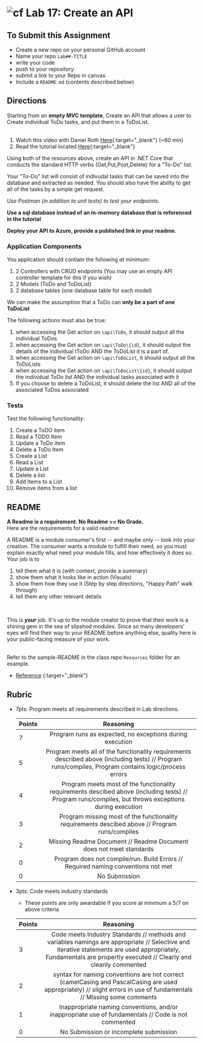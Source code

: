 ![cf](http://i.imgur.com/7v5ASc8.png) Lab 17: Create an API
=====================================

## To Submit this Assignment
- Create a new repo on your personal GitHub account
- Name your repo `Lab##-TITLE`
- write your code
- push to your repository
- submit a link to your Repo in canvas
- Include a `README.md` (contents described below)

## Directions

Starting from an **empty MVC template**, Create an API that allows a user to Create individual ToDo tasks, and put them in a ToDoList. <br /><br/>

1. Watch this video with Daniel Roth [Here](https://binged.it/2v2AXFe){:target="_blank"}  (~60 min)
1. Read the tutorial located [Here](https://docs.microsoft.com/en-us/aspnet/core/tutorials/first-web-api){:target="_blank"} 

Using both of the resources above, create an API in .NET Core that conducts the standard HTTP verbs (Get,Put,Post,Delete) for a "To-Do" list.

Your "To-Do" list will consist of indivudal tasks that can be saved into the database and extracted as needed. You should also have the ability to 
get all of the tasks by a simple get request. 
<br />

*Use Postman (in addition to unit tests) to test your endpoints.* 

**Use a sql database instead of an in-memory database that is referenced in the tutorial**

**Deploy your API to Azure, provide a published link in your readme.**

### Application Components
You application should contiain the following *at minimum*:
1. 2 Controllers with CRUD endpoints (You may use an empty API controller template for this if you wish)
1. 2 Models (ToDo and ToDoList)
1. 2 database tables (one database table for each model)

We can make the assumption that a ToDo can **only be a part of one ToDoList**

The following actions must also be true:

1. when accessing the Get action on `\api\ToDo`, it should output all the individual ToDos
1. when accessing the Get action on `\api\ToDo\{id}`, it should output the details of the individual tToDo AND the ToDoList it is a part of.
1. when accessing the Get action on `\api\ToDoList`, it should output all the ToDoLists
1. when accessing the Get action on `\api\ToDoList\{id}`, it should output the individual ToDo list AND the individual tasks associated with it
1. If you choose to delete a ToDoList, it should delete the list AND all of the associated ToDos associated

### Tests

Test the following functionality:
1. Create a ToDO item
2. Read a TODO Item
3. Update a ToDo item
4. Delete a ToDo Item
5. Create a List
6. Read a List
7. Update a List
8. Delete a list
9. Add Items to a List
10. Remove items from a list

## README

**A Readme is a requirement. No Readme == No Grade.** <br /> 
Here are the requirements for a valid readme: <br />

A README is a module consumer's first -- and maybe only -- look into your creation. The consumer wants a module to fulfill their need, so you must explain exactly what need your module fills, and how effectively it does so.
<br />
Your job is to

1. tell them what it is (with context, provide a summary)
2. show them what it looks like in action (Visuals)
3. show them how they use it (Step by step directions, "Happy Path" walk through)
4. tell them any other relevant details
<br />

This is ***your*** job. It's up to the module creator to prove that their work is a shining gem in the sea of slipshod modules. Since so many developers' eyes will find their way to your README before anything else, quality here is your public-facing measure of your work.

<br /> Refer to the sample-README in the class repo `Resources` folder for an example. 
- [Reference](https://github.com/noffle/art-of-readme) {:target="_blank"} 

## Rubric
- 7pts: Program meets all requirements described in Lab directions.

	Points  | Reasoning | 
	 ------------ | :-----------: | 
	7       | Program runs as expected, no exceptions during execution |
	5       | Program meets all of the  functionality requirements described above (including tests) // Program runs/compiles, Program contains logic/process errors|
	4       | Program meets most of the functionality requirements descibed above (including tests)  // Program runs/compiles, but throws exceptions during execution |
	3       | Program missing most of the functionality requirements descibed above // Program runs/compiles |
	2       | Missing Readme Document // Readme Document does not meet standards |
	0       | Program does not compile/run. Build Errors // Required naming conventions not met |
	0       | No Submission |

- 3pts: Code meets industry standards
	- These points are only awardable if you score at minimum a 5/7 on above criteria

	Points  | Reasoning | 
	 ------------ | :-----------: | 
	3       | Code meets Industry Standards // methods and variables namings are appropriate // Selective and iterative statements are used appropriately, Fundamentals are propertly executed // Clearly and cleanly commented |
	2       | syntax for naming conventions are not correct (camelCasing and PascalCasing are used appropriately) // slight errors in use of fundamentals // Missing some comments |
	1       | Inappropriate naming conventions, and/or inappropriate use of fundamentals // Code is not commented  |
	0       | No Submission or incomplete submission |


